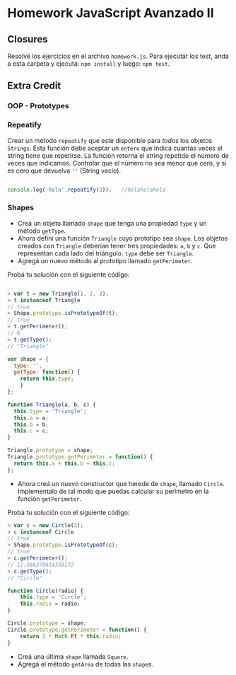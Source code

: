 # Homework JavaScript Avanzado II

## Closures

Resolvé los ejercicios en el archivo `homework.js`.
Para ejecutar los test, anda a esta carpeta y ejecutá:
`npm install` y luego:
`npm test`.

## Extra Credit

### OOP - Prototypes

### Repeatify

Crear un método `repeatify` que este disponible para _todos_ los objetos `Strings`. Esta función debe aceptar un `entero` que indica cuantas veces el string tiene que repetirse. La función retorna el string repetido el número de veces que indicamos. Controlar que el número no sea menor que cero, y si es cero que devuelva `''` (String vacío).

```javascript

console.log('hola'.repeatify(3));   //holaholahola

```


### Shapes

* Crea un objeto llamado `shape` que tenga una propiedad `type` y un método `getType`.
* Ahora defini una función `Triangle` cuyo prototipo sea `shape`. Los objetos creados con `Triangle` deberían tener tres propiedades: `a`, `b` y `c`. Que representan cada lado del triángulo. `type` debe ser `Triangle`.
* Agregá un nuevo método al prototipo llamado `getPerimeter`.

Probá tu solución con el siguiente código:

```javascript

> var t = new Triangle(1, 2, 3);
> t instanceof Triangle
// true
> Shape.prototype.isPrototypeOf(t);
// true
> t.getPerimeter();
// 6
> t.getType();
// "Triangle"

var shape = {
  type: '',
  getType: function() { 
    return this.type; 
    }
};

function Triangle(a, b, c) {
  this.type = 'Triangle';
  this.a = a;
  this.b = b;
  this.c = c;
}

Triangle.prototype = shape;
Triangle.prototype.getPerimeter = function() {
  return this.a + this.b + this.c;
};

```


* Ahora creá un nuevo constructor que herede de `shape`, llamado `Circle`. Implementalo de tal modo que puedas calcular su perímetro en la función `getPerimeter`.

Probá tu solución con el siguiente código:

```javascript
> var c = new Circle(2);
> c instanceof Circle
// true
> Shape.prototype.isPrototypeOf(c);
// true
> c.getPerimeter();
// 12.566370614359172
> c.getType();
// "Circle"

function Circle(radio) {
    this.type = 'Circle';
    this.radio = radio;
}

Circle.prototype = shape;
Circle.prototype.getPerimeter = function() {
    return 2 * Math.PI * this.radio;
}
```

 

* Creá una última `shape` llamada `Square`.
* Agregá el método `getArea` de todas las `shape`s.


